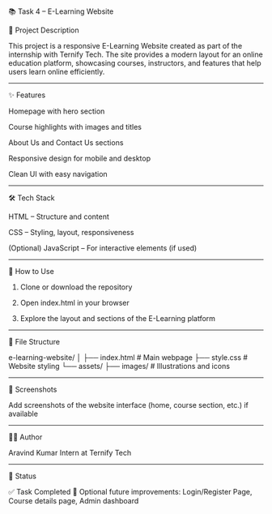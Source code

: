 📚 Task 4 – E-Learning Website

📌 Project Description

This project is a responsive E-Learning Website created as part of the internship with Ternify Tech. The site provides a modern layout for an online education platform, showcasing courses, instructors, and features that help users learn online efficiently.


---

✨ Features

Homepage with hero section

Course highlights with images and titles

About Us and Contact Us sections

Responsive design for mobile and desktop

Clean UI with easy navigation



---

🛠️ Tech Stack

HTML – Structure and content

CSS – Styling, layout, responsiveness

(Optional) JavaScript – For interactive elements (if used)



---

🚀 How to Use

1. Clone or download the repository


2. Open index.html in your browser


3. Explore the layout and sections of the E-Learning platform




---

📁 File Structure

e-learning-website/
│
├── index.html          # Main webpage
├── style.css           # Website styling
└── assets/
    ├── images/         # Illustrations and icons


---

📸 Screenshots

Add screenshots of the website interface (home, course section, etc.) if available


---

👨‍💻 Author

Aravind Kumar
Intern at Ternify Tech


---

📌 Status

✅ Task Completed
🔄 Optional future improvements: Login/Register Page, Course details page, Admin dashboard

